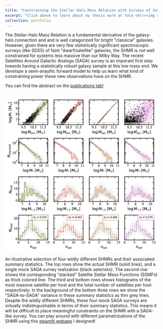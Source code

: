 ```yaml
---
title: "Constraining the Stellar Halo Mass Relation with Surveys of Satellite Galaxies"
excerpt: "Click above to learn about my thesis work at Yale <br/><img src='/images/andromeda.webp'>"
collection: portfolio
---
```


The Stellar-Halo Mass Relation is a fundamental derivative of the galaxy-halo connection and and is well catagorized for bright "classical" galaxies. However, given there are very few statistically significant spectroscopic surveys (like SDSS) of faint "dwarf/satellite" galaxies, the SHMR is not well constrained for systems less massive than our Milky Way. The recent Satellites Around Galactic Analogs (SAGA) survey is an imporant first step towards having a statistically robust galaxy sample at this low mass end. We develope a semi-anayltic forward model to help us learn what kind of constraining power these new observations have on the SHMR.  

You can find the abstract on the [publications tab!](../../publications/)

<br/><img src='/files/stat_freedom.webp'>

An illustrative selection of four wildly different SHMRs and their associated summary statistics. The top rows show the actual SHMR (solid lines), and a single mock SAGA survey realization (black asterisks). The second row shows the corresponding “stacked” Satellte Stellar Mass Functions (SSMFs) as thick colored line. The third and bottom rows shows histograms of the most massive satellite per host and the total number of satellites per host respectively. In the background of the bottom three rows we show the "SAGA-to-SAGA" variance in these summary statistics as thin grey lines. Despite the wildly different SHMRs, these four mock SAGA surveys are virtually indistinguishable in terms of their summary statistics. This means it will be difficult to place meaningful constraints on the SHMR with a SAGA-like survey. You can play around with different parametrizations of the SHMR using this [steamlit webapp](https://flexible-shmr-vqhkue4ttfuyagcdq4vfb2.streamlit.app/) I designed!